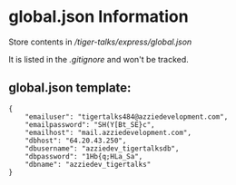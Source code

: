 # global.json Information

Store contents in 
*/tiger-talks/express/global.json*

It is listed in the *.gitignore* and won't be tracked.

## global.json template:

```
{
    "emailuser": "tigertalks484@azziedevelopment.com",
    "emailpassword": "SH(Y[Bt_SE}c",
    "emailhost": "mail.azziedevelopment.com",
    "dbhost": "64.20.43.250",
    "dbusername": "azziedev_tigertalksdb",
    "dbpassword": "1Hb{q;HLa_Sa",
    "dbname": "azziedev_tigertalks"
}
```
